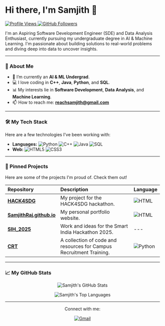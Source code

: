 # Hi there, I'm Samjith 👋

<p align="left">
  <a href="https://github.com/SamjithRaj">
    <img src="https://komarev.com/ghpvc/?username=SamjithRaj&label=Profile%20Views&color=blueviolet&style=flat-square" alt="Profile Views"/>
  </a>
  <a href="https://github.com/SamjithRaj?tab=followers">
    <img src="https://img.shields.io/github/followers/SamjithRaj?label=Followers&style=flat-square&color=blueviolet" alt="GitHub Followers"/>
  </a>
</p>

I'm an Aspiring Software Development Engineer (SDE) and Data Analysis Enthusiast, currently pursuing my undergraduate degree in AI & Machine Learning. I'm passionate about building solutions to real-world problems and diving deep into data to uncover insights.

---

### 🚀 About Me

* 🌱 I’m currently an **AI & ML Undergrad**.
* 💻 I love coding in **C++**, **Java**, **Python**, and **SQL**.
* 📊 My interests lie in **Software Development**, **Data Analysis**, and **Machine Learning**.
* 📫 How to reach me: **reachsamjith@gmail.com**

---

### 🛠️ My Tech Stack

Here are a few technologies I've been working with:

* **Languages:**
    ![Python](https://img.shields.io/badge/-Python-3776AB?style=flat-square&logo=python&logoColor=white)
    ![C++](https://img.shields.io/badge/-C%2B%2B-00599C?style=flat-square&logo=cplusplus&logoColor=white)
    ![Java](https://img.shields.io/badge/-Java-E34F26?style=flat-square&logo=java&logoColor=white)
    ![SQL](https://img.shields.io/badge/-SQL-4479A1?style=flat-square&logo=mysql&logoColor=white)
* **Web:**
    ![HTML5](https://img.shields.io/badge/-HTML5-E34F26?style=flat-square&logo=html5&logoColor=white)
    ![CSS3](https://img.shields.io/badge/-CSS3-1572B6?style=flat-square&logo=css3&logoColor=white)

---

### 📌 Pinned Projects

Here are some of the projects I'm proud of. Check them out!

| Repository | Description | Language |
| :--- | :--- | :--- |
| **[HACK4SDG](https://github.com/SamjithRaj/HACK4SDG)** | My project for the HACK4SDG hackathon. | ![HTML](https://img.shields.io/badge/-HTML-E34F26?style=flat-square&logo=html5) |
| **[SamjithRaj.github.io](https://github.com/SamjithRaj/SamjithRaj.github.io)** | My personal portfolio website. | ![HTML](https://img.shields.io/badge/-HTML-E34F26?style=flat-square&logo=html5) |
| **[SIH_2025](https://github.com/SamjithRaj/SIH_2025)** | Work and ideas for the Smart India Hackathon 2025. | --- |
| **[CRT](https://github.com/SamjithRaj/CRT)** | A collection of code and resources for Campus Recruitment Training. | ![Python](https://img.shields.io/badge/-Python-3776AB?style=flat-square&logo=python) |

---

### 📈 My GitHub Stats

<p align="center">
  <img src="https://github-readme-stats.vercel.app/api?username=SamjithRaj&show_icons=true&theme=dark&icon_color=79ff97&hide_border=true&count_private=true" alt="Samjith's GitHub Stats" />
</p>
<p align="center">
  <img src="https://github-readme-stats.vercel.app/api/top-langs/?username=SamjithRaj&layout=compact&theme=dark&hide_border=true" alt="Samjith's Top Languages" />
</p>

---

<p align="center">
  Connect with me:
</p>
<p align="center">
  <a href="mailto:reachsamjith@gmail.com">
    <img src="https://img.shields.io/badge/-Gmail-D14836?style=flat-square&logo=Gmail&logoColor=white" alt="Gmail"/>
  </a>
  </p>
